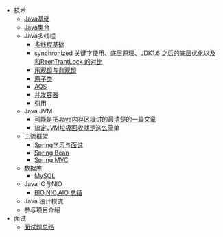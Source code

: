 * 技术
  * [Java基础](basic)
  * [Java集合](collection)
  * Java多线程
    * [多线程基础](thread_3)
    * [synchronized 关键字使用、底层原理、JDK1.6 之后的底层优化以及 和ReenTrantLock 的对比](thread_1)
    * [乐观锁与悲观锁](thread_2)
    * [原子类](thread_4)
    * [AQS](thread_5)
    * [并发容器](thread_6 )
    * [引用](thread)
  * Java JVM
    * [可能是把Java内存区域讲的最清楚的一篇文章](jvm_1)
    * [搞定JVM垃圾回收就是这么简单](jvm_2)
  * 主流框架
    * [Spring学习与面试](spring)
    * [Spring Bean](spring_bean)
    * [Spring MVC](spring_mvc)
  * 数据库
    * [MySQL](mysql)
  * Java IO与NIO
    * [BIO,NIO,AIO 总结](io)
  * Java 设计模式
  * 参与项目介绍
* 面试
  * [面试题总结](summary)
